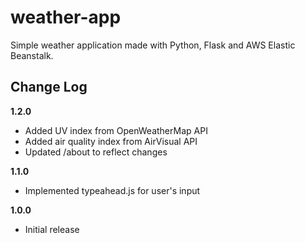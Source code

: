 # weather-app
Simple weather application made with Python, Flask and AWS Elastic Beanstalk.

## Change Log
__1.2.0__
- Added UV index from OpenWeatherMap API 
- Added air quality index from AirVisual API
- Updated /about to reflect changes

__1.1.0__
- Implemented typeahead.js for user's input

__1.0.0__
- Initial release
